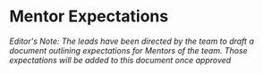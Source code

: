 # Mentor Expectations

_Editor's Note: The leads have been directed by the team to draft a document outlining expectations for Mentors of the team. Those expectations will be added to this document once approved_
